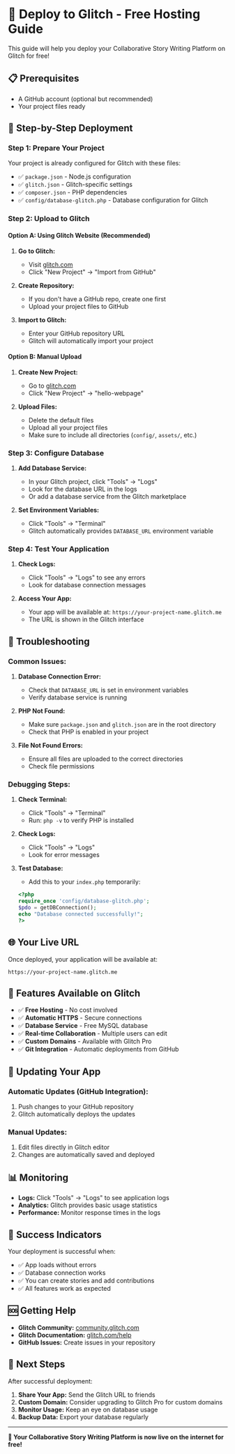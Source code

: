 # 🚀 Deploy to Glitch - Free Hosting Guide

This guide will help you deploy your Collaborative Story Writing Platform on Glitch for free!

## 📋 **Prerequisites**

- A GitHub account (optional but recommended)
- Your project files ready

## 🎯 **Step-by-Step Deployment**

### **Step 1: Prepare Your Project**

Your project is already configured for Glitch with these files:
- ✅ `package.json` - Node.js configuration
- ✅ `glitch.json` - Glitch-specific settings
- ✅ `composer.json` - PHP dependencies
- ✅ `config/database-glitch.php` - Database configuration for Glitch

### **Step 2: Upload to Glitch**

#### **Option A: Using Glitch Website (Recommended)**

1. **Go to Glitch:**
   - Visit [glitch.com](https://glitch.com)
   - Click "New Project" → "Import from GitHub"

2. **Create Repository:**
   - If you don't have a GitHub repo, create one first
   - Upload your project files to GitHub

3. **Import to Glitch:**
   - Enter your GitHub repository URL
   - Glitch will automatically import your project

#### **Option B: Manual Upload**

1. **Create New Project:**
   - Go to [glitch.com](https://glitch.com)
   - Click "New Project" → "hello-webpage"

2. **Upload Files:**
   - Delete the default files
   - Upload all your project files
   - Make sure to include all directories (`config/`, `assets/`, etc.)

### **Step 3: Configure Database**

1. **Add Database Service:**
   - In your Glitch project, click "Tools" → "Logs"
   - Look for the database URL in the logs
   - Or add a database service from the Glitch marketplace

2. **Set Environment Variables:**
   - Click "Tools" → "Terminal"
   - Glitch automatically provides `DATABASE_URL` environment variable

### **Step 4: Test Your Application**

1. **Check Logs:**
   - Click "Tools" → "Logs" to see any errors
   - Look for database connection messages

2. **Access Your App:**
   - Your app will be available at: `https://your-project-name.glitch.me`
   - The URL is shown in the Glitch interface

## 🔧 **Troubleshooting**

### **Common Issues:**

1. **Database Connection Error:**
   - Check that `DATABASE_URL` is set in environment variables
   - Verify database service is running

2. **PHP Not Found:**
   - Make sure `package.json` and `glitch.json` are in the root directory
   - Check that PHP is enabled in your project

3. **File Not Found Errors:**
   - Ensure all files are uploaded to the correct directories
   - Check file permissions

### **Debugging Steps:**

1. **Check Terminal:**
   - Click "Tools" → "Terminal"
   - Run: `php -v` to verify PHP is installed

2. **Check Logs:**
   - Click "Tools" → "Logs"
   - Look for error messages

3. **Test Database:**
   - Add this to your `index.php` temporarily:
   ```php
   <?php
   require_once 'config/database-glitch.php';
   $pdo = getDBConnection();
   echo "Database connected successfully!";
   ?>
   ```

## 🌐 **Your Live URL**

Once deployed, your application will be available at:
```
https://your-project-name.glitch.me
```

## 📱 **Features Available on Glitch**

- ✅ **Free Hosting** - No cost involved
- ✅ **Automatic HTTPS** - Secure connections
- ✅ **Database Service** - Free MySQL database
- ✅ **Real-time Collaboration** - Multiple users can edit
- ✅ **Custom Domains** - Available with Glitch Pro
- ✅ **Git Integration** - Automatic deployments from GitHub

## 🔄 **Updating Your App**

### **Automatic Updates (GitHub Integration):**
1. Push changes to your GitHub repository
2. Glitch automatically deploys the updates

### **Manual Updates:**
1. Edit files directly in Glitch editor
2. Changes are automatically saved and deployed

## 📊 **Monitoring**

- **Logs:** Click "Tools" → "Logs" to see application logs
- **Analytics:** Glitch provides basic usage statistics
- **Performance:** Monitor response times in the logs

## 🎉 **Success Indicators**

Your deployment is successful when:
- ✅ App loads without errors
- ✅ Database connection works
- ✅ You can create stories and add contributions
- ✅ All features work as expected

## 🆘 **Getting Help**

- **Glitch Community:** [community.glitch.com](https://community.glitch.com)
- **Glitch Documentation:** [glitch.com/help](https://glitch.com/help)
- **GitHub Issues:** Create issues in your repository

## 🚀 **Next Steps**

After successful deployment:
1. **Share Your App:** Send the Glitch URL to friends
2. **Custom Domain:** Consider upgrading to Glitch Pro for custom domains
3. **Monitor Usage:** Keep an eye on database usage
4. **Backup Data:** Export your database regularly

---

**🎯 Your Collaborative Story Writing Platform is now live on the internet for free!**
